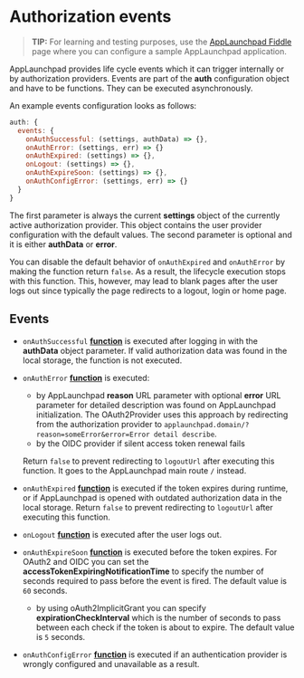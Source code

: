 <!-- meta
{
  "node": {
    "label": "Authorization events",
    "category": {
      "label": "Authorization",
      "collapsible": true
    },
    "metaData": {
      "categoryPosition": 4,
      "position": 1
    }
  }
}
meta -->

# Authorization events

<!-- add-attribute:class:success -->
>**TIP:** For learning and testing purposes, use the [AppLaunchpad Fiddle](https://fiddle.applaunchpad-project.io) page where you can configure a sample AppLaunchpad application.

AppLaunchpad provides life cycle events which it can trigger internally or by authorization providers.
Events are part of the **auth** configuration object and have to be functions. They can be executed asynchronously.

An example events configuration looks as follows:

```javascript
auth: {
  events: {
    onAuthSuccessful: (settings, authData) => {},
    onAuthError: (settings, err) => {}
    onAuthExpired: (settings) => {},
    onLogout: (settings) => {},
    onAuthExpireSoon: (settings) => {},
    onAuthConfigError: (settings, err) => {}
  }
}
```

The first parameter is always the current **settings** object of the currently active authorization provider.  This object contains the user provider configuration with the default values.
The second parameter is optional and it is either **authData** or **error**.

You can disable the default behavior of `onAuthExpired` and `onAuthError` by making the function return `false`. As a result, the lifecycle execution stops with this function. This, however, may lead to blank pages after the user logs out since typically the page redirects to a logout, login or home page.

## Events

-   `onAuthSuccessful` **[function](https://developer.mozilla.org/docs/Web/JavaScript/Reference/Statements/function)** is executed after logging in with the **authData** object parameter. If valid authorization data was found in the local storage, the function is not executed.
-   `onAuthError` **[function](https://developer.mozilla.org/docs/Web/JavaScript/Reference/Statements/function)** is executed:
    - by AppLaunchpad **reason** URL parameter with optional **error** URL parameter for detailed description was found on AppLaunchpad initialization. The OAuth2Provider uses this approach by redirecting from the authorization provider to `applaunchpad.domain/?reason=someError&error=Error detail describe`.
    - by the OIDC provider if silent access token renewal fails

    Return `false` to prevent redirecting to `logoutUrl` after executing this function. It goes to the AppLaunchpad main route `/` instead.
-   `onAuthExpired` **[function](https://developer.mozilla.org/docs/Web/JavaScript/Reference/Statements/function)** is executed if the token expires during runtime, or if AppLaunchpad is opened with outdated authorization data in the local storage. Return `false` to prevent redirecting to `logoutUrl` after executing this function.
-   `onLogout` **[function](https://developer.mozilla.org/docs/Web/JavaScript/Reference/Statements/function)** is executed after the user logs out.
- `onAuthExpireSoon` **[function](https://developer.mozilla.org/docs/Web/JavaScript/Reference/Statements/function)** is executed before the token expires. For OAuth2 and OIDC you can set the **accessTokenExpiringNotificationTime** to specify the number of seconds required to pass before the event is fired. The default value is `60` seconds.
    - by using oAuth2ImplicitGrant you can specify **expirationCheckInterval** which is the number of seconds to pass between each check if the token is about to expire. The default value is `5` seconds.
- `onAuthConfigError` **[function](https://developer.mozilla.org/docs/Web/JavaScript/Reference/Statements/function)** is executed if an authentication provider is wrongly configured and unavailable as a result.